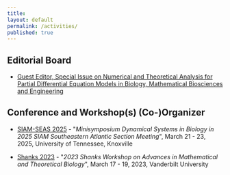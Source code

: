 ```yaml
---
title:
layout: default
permalink: /activities/
published: true
---
```


## Editorial Board

- [Guest Editor, Special Issue on Numerical and Theoretical Analysis for Partial Differential Equation Models in Biology,
Mathematical Biosciences and Engineering](https://www.aimspress.com/mbe/article/6396/special-articles)


## Conference and Workshop(s) (Co-)Organizer
- [SIAM-SEAS 2025](https://math.utk.edu/siam-seas/) - "<i>Minisymposium Dynamical Systems in Biology in 2025 SIAM Southeastern Atlantic Section Meeting</i>", March 21 - 23, 2025, University of Tennessee, Knoxville 

- [Shanks 2023](https://my.vanderbilt.edu/mathbio/) - "<i>2023 Shanks Workshop on Advances in Mathematical and Theoretical Biology</i>", March 17 - 19, 2023, Vanderbilt University
